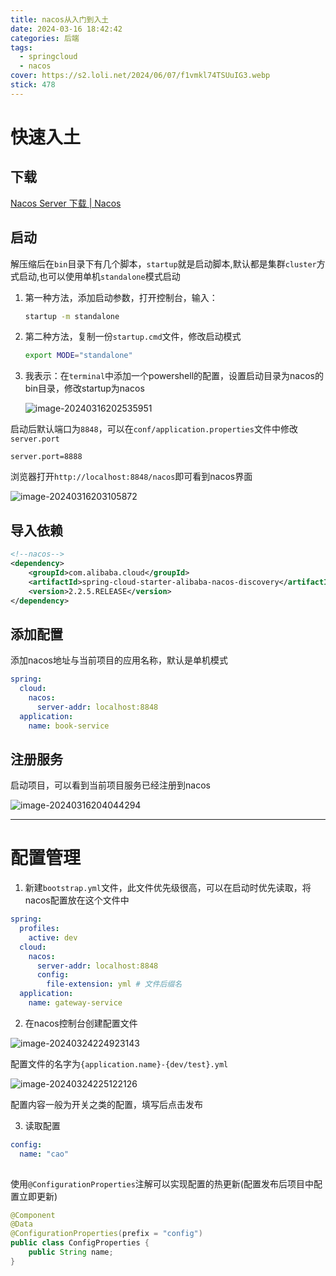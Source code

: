 ```yaml
---
title: nacos从入门到入土
date: 2024-03-16 18:42:42
categories: 后端
tags: 
  - springcloud
  - nacos
cover: https://s2.loli.net/2024/06/07/f1vmkl74TSUuIG3.webp
stick: 478
---
```


# 快速入土

## 下载

[Nacos Server 下载 | Nacos](https://nacos.io/download/nacos-server/#稳定版本)

## 启动

解压缩后在`bin`目录下有几个脚本，`startup`就是启动脚本,默认都是集群`cluster`方式启动,也可以使用单机`standalone`模式启动

1. 第一种方法，添加启动参数，打开控制台，输入：

   ```sh
   startup -m standalone
   ```

2. 第二种方法，复制一份`startup.cmd`文件，修改启动模式

   ```sh
   export MODE="standalone"
   ```

3. 我表示：在`terminal`中添加一个powershell的配置，设置启动目录为nacos的bin目录，修改startup为nacos

   ![image-20240316202535951](https://img2.imgtp.com/2024/04/04/rIiefetU.png)

启动后默认端口为`8848`，可以在`conf/application.properties`文件中修改`server.port`

```properties
server.port=8888
```

浏览器打开`http://localhost:8848/nacos`即可看到nacos界面

![image-20240316203105872](https://s2.loli.net/2024/03/16/Q3jGhpuLe7iU4Kg.png)

## 导入依赖

```xml
<!--nacos-->
<dependency>
    <groupId>com.alibaba.cloud</groupId>
    <artifactId>spring-cloud-starter-alibaba-nacos-discovery</artifactId>
    <version>2.2.5.RELEASE</version>
</dependency>
```

## 添加配置

添加nacos地址与当前项目的应用名称，默认是单机模式

```yml
spring:  
  cloud:
    nacos:
      server-addr: localhost:8848
  application:
    name: book-service
```

## 注册服务

启动项目，可以看到当前项目服务已经注册到nacos

![image-20240316204044294](https://s2.loli.net/2024/03/16/uUS8oGh4OliKAVF.png)

------

# 配置管理

1. 新建`bootstrap.yml`文件，此文件优先级很高，可以在启动时优先读取，将nacos配置放在这个文件中

```yml
spring:
  profiles:
    active: dev
  cloud:
    nacos:
      server-addr: localhost:8848
      config:
        file-extension: yml # 文件后缀名
  application:
    name: gateway-service
```

2. 在nacos控制台创建配置文件

![image-20240324224923143](https://img2.imgtp.com/2024/04/04/GU95oOv7.png)

配置文件的名字为`{application.name}-{dev/test}.yml`

![image-20240324225122126](https://img2.imgtp.com/2024/04/04/stfNxt9H.png)

配置内容一般为开关之类的配置，填写后点击发布

3. 读取配置

```yml
config:
  name: "cao"
  
```

使用`@ConfigurationProperties`注解可以实现配置的热更新(配置发布后项目中配置立即更新)

```java
@Component
@Data
@ConfigurationProperties(prefix = "config")
public class ConfigProperties {
    public String name;
}
```


